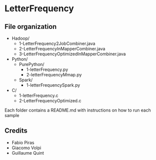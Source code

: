# LetterFrequency

## File organization

- Hadoop/
    - 1-LetterFrequency2JobCombiner.java
    - 2-LetterFrequencyInMapperCombiner.java
    - 3-LetterFrequencyOptimizedInMapperCombiner.java
- Python/
    - PurePython/
        - 1-letterFrequency.py
        - 2-letterFrequencyMmap.py
    - Spark/
        - 1-letterFrequencySpark.py
- C/
    - 1-letterFrequency.c
    - 2-LetterFrequencyOptimized.c

Each folder contains a README.md with instructions on how to run each sample

## Credits
- Fabio Piras
- Giacomo Volpi
- Guillaume Quint